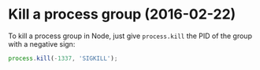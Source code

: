 # Kill a process group (2016-02-22)
To kill a process group in Node, just give `process.kill` the PID of the group with a negative sign:
```javascript
process.kill(-1337, 'SIGKILL');
```
